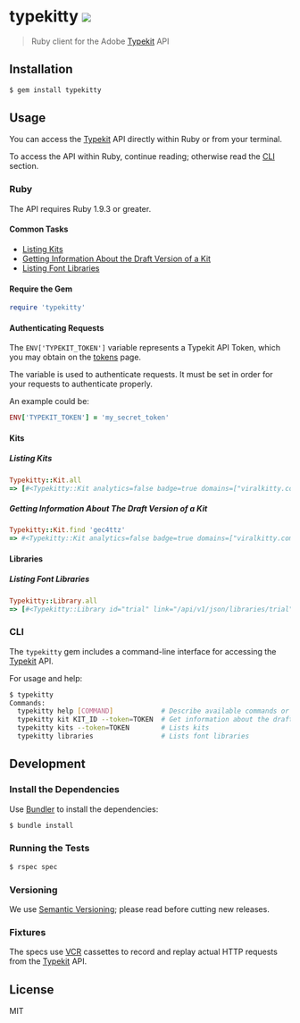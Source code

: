 # typekitty ![](https://travis-ci.org/razic/typekitty.svg?branch=dev)

> Ruby client for the Adobe [Typekit] API

## Installation

```sh
$ gem install typekitty
```

## Usage

You can access the [Typekit] API directly within Ruby or from your terminal.

To access the API within Ruby, continue reading; otherwise read the [CLI]
section.

### Ruby

The API requires Ruby 1.9.3 or greater.

#### Common Tasks

* [Listing Kits]
* [Getting Information About the Draft Version of a Kit]
* [Listing Font Libraries]

#### Require the Gem

```ruby
require 'typekitty'
```

#### Authenticating Requests

The `ENV['TYPEKIT_TOKEN']` variable represents a Typekit API Token, which you
may obtain on the [tokens] page.

The variable is used to authenticate requests.  It must be set in order for
your requests to authenticate properly.

An example could be:

```ruby
ENV['TYPEKIT_TOKEN'] = 'my_secret_token'
```

#### Kits

##### Listing Kits

```ruby
Typekitty::Kit.all
=> [#<Typekitty::Kit analytics=false badge=true domains=["viralkitty.com"] families=[{"id"=>"llxb", "name"=>"Museo Slab", "slug"=>"museo-slab", "css_names"=>["museo-slab"], "css_stack"=>"\"museo-slab\",serif", "subset"=>"default", "variations"=>["n3", "i3", "n7", "i7"]}] id="gec4ttz" name="viralkitty">]
```

##### Getting Information About The Draft Version of a Kit

```ruby
Typekitty::Kit.find 'gec4ttz'
=> #<Typekitty::Kit analytics=false badge=true domains=["viralkitty.com"] families=[{"id"=>"llxb", "name"=>"Museo Slab", "slug"=>"museo-slab", "css_names"=>["museo-slab"], "css_stack"=>"\"museo-slab\",serif", "subset"=>"default", "variations"=>["n3", "i3", "n7", "i7"]}] id="gec4ttz" name="viralkitty">
```

#### Libraries

##### Listing Font Libraries

```ruby
Typekitty::Library.all
=> [#<Typekitty::Library id="trial" link="/api/v1/json/libraries/trial" name="Trial Library">, #<Typekitty::Library id="personal" link="/api/v1/json/libraries/personal" name="Personal Library">, #<Typekitty::Library id="full" link="/api/v1/json/libraries/full" name="Full Library">]
```

### CLI

The `typekitty` gem includes a command-line interface for accessing the [Typekit]
API.

For usage and help:

```sh
$ typekitty
Commands:
  typekitty help [COMMAND]            # Describe available commands or one specific command
  typekitty kit KIT_ID --token=TOKEN  # Get information about the draft version of a kit
  typekitty kits --token=TOKEN        # Lists kits
  typekitty libraries                 # Lists font libraries
```

## Development

### Install the Dependencies

Use [Bundler] to install the dependencies:

```sh
$ bundle install
```

### Running the Tests

```sh
$ rspec spec
```

### Versioning

We use [Semantic Versioning]; please read before cutting new releases.

### Fixtures

The specs use [VCR] cassettes to record and replay actual HTTP requests from
the [Typekit] API.

## License

MIT

[Typekit]: http://typekit.com
[CLI]: #cli
[Bundler]: http://bundler.io
[tokens]: https://typekit.com/account/tokens
[Listing Kits]: #listing-kits
[Listing Font Libraries]: #listing-font-libraries
[Getting Information About the Draft Version of a Kit]: #getting-information-about-the-draft-version-of-a-kit
[Semantic Versioning]: http://semver.org
[VCR]: https://github.com/vcr/vcr
